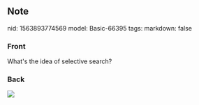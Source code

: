 ## Note
nid: 1563893774569
model: Basic-66395
tags: 
markdown: false

### Front
What's the idea of selective search?

### Back
<img src="Screenshot%202019-07-23%20at%2016.57.14.png">
